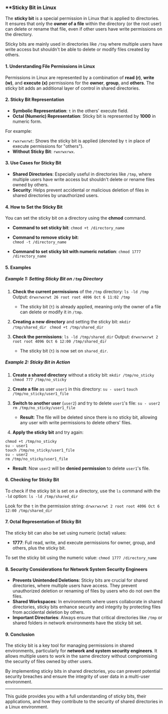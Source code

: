 ### **Sticky Bit in Linux
The **sticky bit** is a special permission in Linux that is applied to directories. It ensures that only the **owner of a file** within the directory (or the root user) can delete or rename that file, even if other users have write permissions on the directory.

Sticky bits are mainly used in directories like `/tmp` where multiple users have write access but shouldn't be able to delete or modify files created by others.

#### **1. Understanding File Permissions in Linux**
Permissions in Linux are represented by a combination of **read (r)**, **write (w)**, and **execute (x)** permissions for the **owner**, **group**, and **others**. The sticky bit adds an additional layer of control in shared directories.

#### **2. Sticky Bit Representation**
- **Symbolic Representation**: `t` in the others' execute field.
- **Octal (Numeric) Representation**: Sticky bit is represented by **1000** in numeric form.

For example:
- `rwxrwxrwt`: Shows the sticky bit is applied (denoted by `t` in place of execute permissions for "others").
- **Without Sticky Bit**: `rwxrwxrwx`.

#### **3. Use Cases for Sticky Bit**
- **Shared Directories**: Especially useful in directories like `/tmp`, where multiple users have write access but shouldn't delete or rename files owned by others.
- **Security**: Helps prevent accidental or malicious deletion of files in shared directories by unauthorized users.

#### **4. How to Set the Sticky Bit**
You can set the sticky bit on a directory using the **chmod** command.

- **Command to set sticky bit**:
    `chmod +t /directory_name`
    
- **Command to remove sticky bit**:   
    `chmod -t /directory_name`
    
- **Command to set sticky bit with numeric notation**:
    `chmod 1777 /directory_name`
    

#### **5. Examples**
##### **Example 1: Setting Sticky Bit on `/tmp` Directory**
1. **Check the current permissions** of the `/tmp` directory:
    `ls -ld /tmp`
    Output:
    `drwxrwxrwt 26 root root 4096 Oct 6 11:02 /tmp`    
    - The sticky bit (`t`) is already applied, meaning only the owner of a file can delete or modify it in `/tmp`.
2. **Creating a new directory** and setting the sticky bit:
    `mkdir /tmp/shared_dir `
    `chmod +t /tmp/shared_dir`
    
3. **Check the permissions**:
    `ls -ld /tmp/shared_dir`
    Output:
    `drwxrwxrwt 2 root root 4096 Oct 6 12:00 /tmp/shared_dir`
    - The sticky bit (`t`) is now set on `shared_dir`.

##### **Example 2: Sticky Bit in Action**
1. **Create a shared directory** without a sticky bit:
    `mkdir /tmp/no_sticky `
    `chmod 777 /tmp/no_sticky`
    
2. **Create a file** as user `user1` in this directory:
    `su - user1`
    `touch /tmp/no_sticky/user1_file`
    
3. **Switch to another user** (`user2`) and try to delete `user1`'s file:
    `su - user2 `
    `rm /tmp/no_sticky/user1_file`
    - **Result**: The file will be deleted since there is no sticky bit, allowing any user with write permissions to delete others' files.
4. **Apply the sticky bit** and try again:   
```
chmod +t /tmp/no_sticky
su - user1
touch /tmp/no_sticky/user1_file
su - user2
rm /tmp/no_sticky/user1_file
```
- **Result**: Now `user2` will be **denied permission** to delete `user1`'s file.

#### **6. Checking for Sticky Bit**
To check if the sticky bit is set on a directory, use the `ls` command with the `-ld` option:
`ls -ld /tmp/shared_dir`

Look for the `t` in the permission string:
`drwxrwxrwt 2 root root 4096 Oct 6 12:00 /tmp/shared_dir`

#### **7. Octal Representation of Sticky Bit**
The sticky bit can also be set using numeric (octal) values:
- **1777**: Full read, write, and execute permissions for owner, group, and others, plus the sticky bit.

To set the sticky bit using the numeric value:
`chmod 1777 /directory_name`

#### **8. Security Considerations for Network System Security Engineers**
- **Prevents Unintended Deletions**: Sticky bits are crucial for shared directories, where multiple users have access. They prevent unauthorized deletion or renaming of files by users who do not own the files.
- **Shared Workspaces**: In environments where users collaborate in shared directories, sticky bits enhance security and integrity by protecting files from accidental deletion by others.
- **Important Directories**: Always ensure that critical directories like `/tmp` or shared folders in network environments have the sticky bit set.

#### **9. Conclusion**
The sticky bit is a key tool for managing permissions in shared environments, particularly for **network and system security engineers**. It allows multiple users to work in the same directory without compromising the security of files owned by other users.

By implementing sticky bits in shared directories, you can prevent potential security breaches and ensure the integrity of user data in a multi-user environment.

---

This guide provides you with a full understanding of sticky bits, their applications, and how they contribute to the security of shared directories in a Linux environment.